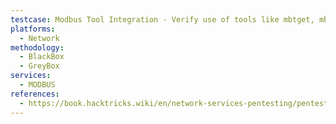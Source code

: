 ```yaml
---
testcase: Modbus Tool Integration - Verify use of tools like mbtget, mbpoll, and frameworks like Metasploit for deeper Modbus enumeration and exploitation
platforms: 
  - Network
methodology: 
  - BlackBox
  - GreyBox
services:
  - MODBUS
references:
  - https://book.hacktricks.wiki/en/network-services-pentesting/pentesting-modbus.html
---
```

